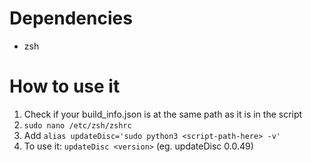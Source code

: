 # Dependencies
- zsh

# How to use it

1. Check if your build_info.json is at the same path as it is in the script
2. `sudo nano /etc/zsh/zshrc`
3. Add `alias updateDisc='sudo python3 <script-path-here> -v'`
4. To use it: `updateDisc <version>` (eg. updateDisc 0.0.49)

